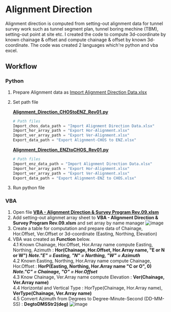 # Alignment Direction
Alignment direction is computed from setting-out alignment data for tunnel survey work such as tunnel segment plan, tunnel boring mechine (TBM), setting-out point at site etc. I created the code to compute 3d-coordinate by known chainage &amp; offset and compute chainage &amp; offset by known 3d-coordinate. The code was created 2 languages which're python and vba excel.

## Workflow
### Python
  1. Prepare Alignment data as [Import Alignment Direction Data.xlsx](https://github.com/suben-mk/Alignment-Direction-for-Metro-Line/blob/main/Python/Import%20Data/Import%20Alignment%20Direction%20Data.xlsx)
  2. Set path file
     
     [**Alignment_Direction_CHOStoENZ_Rev01.py**](https://github.com/suben-mk/Alignment-Direction-for-Metro-Line/blob/main/Python/Alignment_Direction_CHOStoENZ_Rev01.py)
      ```py
      # Path files
      Import_chos_data_path = "Import Alignment Direction Data.xlsx"
      Import_hor_array_path = "Export Hor-Alignment.xlsx"
      Import_ver_array_path = "Export Ver-Alignment.xlsx"
      Export_data_path = "Export Alignment-CHOS to ENZ.xlsx"
      ```
     [**Alignment_Direction_ENZtoCHOS_Rev01.py**](https://github.com/suben-mk/Alignment-Direction-for-Metro-Line/blob/main/Python/Alignment_Direction_ENZtoCHOS_Rev01.py)
      ```py
      # Path files
      Import_enz_data_path = "Import Alignment Direction Data.xlsx"
      Import_hor_array_path = "Export Hor-Alignment.xlsx"
      Import_ver_array_path = "Export Ver-Alignment.xlsx"
      Export_data_path = "Export Alignment-ENZ to CHOS.xlsx"
      ```
  3. Run python file
### VBA
  1. Open file [**VBA - Alignment Direction & Survey Program Rev.09.xlsm**](https://github.com/suben-mk/Alignment-Direction-for-Metro-Line/blob/main/VBA/VBA%20-%20Alignment%20Direction%20%26%20Survey%20Program%20Rev.09.xlsm)
  2. Add setting-out alignmet array sheet to **VBA - Alignment Direction & Survey Program Rev.09.xlsm** and set array by name manager
     ![image](https://github.com/suben-mk/Alignment-Direction-for-Metro-Line/assets/89971741/85bc228a-6343-4c94-a9dc-a76b3b17181d)
  3. Create a table for computation and prepare data of Chainage, Hor.Offset, Ver.Offset or 3d-coordinate (Easting, Northing, Elevation)
  4. VBA was created as **Function** below.\
       4.1 Known Chainage, Hor.Offset, Hor.Array name compute Easting, Northing, Azimuth : **Hor(Chainage, Hor.Offset, Hor.Array name, "E or N or W")** ***Note."E" = Easting, "N" = Northing, "W" = Azimuth***\
       4.2 Known Easting, Northing, Hor.Array name compute Chainage, Hor.Offset : **HorP(Easting, Northing, Hor.Array name "C or O", 0)** ***Note."C" = Chainage, "O" = Hor.Offset***\
       4.3 Know Chainage, Ver.Array name compute Elevation : **Ver(Chainage, Ver.Array name)**\
       4.4 Horizontal and Vertical Type : HorType(Chainage, Hor.Array name), **VerType(Chainage, Ver.Array name)**\
       4.5 Convert Azimuth from Degrees to Degree-Minute-Second (DD-MM-SS) : **DegtoDMSStr2(deg)**
     ![image](https://github.com/suben-mk/Alignment-Direction-for-Metro-Line/assets/89971741/d838b509-dd08-4f2d-a657-c739228f50ed)
